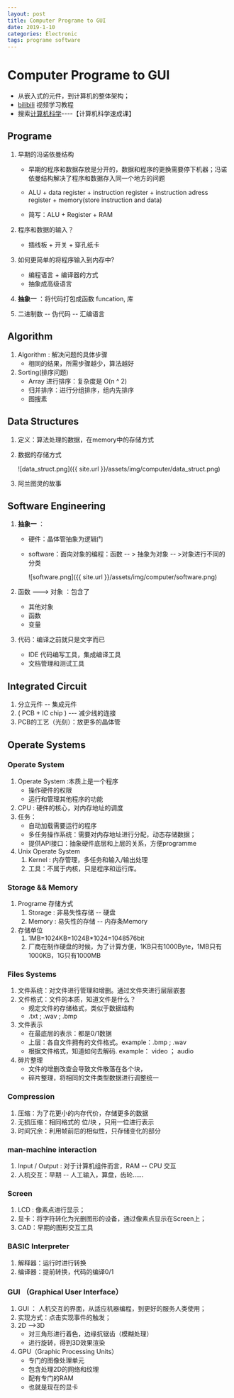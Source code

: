 ```yaml
---
layout: post
title: Computer Programe to GUI
date: 2019-1-10
categories: Electronic
tags: programe software
---
```


# Computer Programe to GUI

+ 从嵌入式的元件，到计算机的整体架构；
+ [bilibili](https://www.bilibili.com/)  视频学习教程
+ 搜索[计算机科学](https://search.bilibili.com/all?keyword=%E8%AE%A1%E7%AE%97%E6%9C%BA%E7%A7%91%E5%AD%A6&from_source=banner_search)----【计算机科学速成课】

## Programe

1. 早期的冯诺依曼结构

   + 早期的程序和数据存放是分开的，数据和程序的更换需要停下机器；冯诺依曼结构解决了程序和数据存入同一个地方的问题

   + ALU + data register + instruction register + instruction adress register  + memory(store instruction and data)
   + 简写：ALU + Register + RAM
2. 程序和数据的输入？

   + 插线板 + 开关 + 穿孔纸卡
3. 如何更简单的将程序输入到内存中?

   + 编程语言 + 编译器的方式
   + 抽象成高级语言
4. **抽象一** ：将代码打包成函数 funcation, 库
5. 二进制数 --  伪代码 -- 汇编语言

## Algorithm

1. Algorithm : 解决问题的具体步骤
   + 相同的结果，所需步骤越少，算法越好
2. Sorting(排序问题)
   + Array 进行排序：复杂度是 O(n ^ 2)
   + 归并排序：进行分组排序，组内先排序
   + 图搜素

## Data Structures

1. 定义：算法处理的数据，在memory中的存储方式

2. 数据的存储方式

   ![data_struct.png]({{ site.url }}/assets/img/computer/data_struct.png)

3. 阿兰图灵的故事

## Software Engineering

1. **抽象一** ： 

   + 硬件：晶体管抽象为逻辑门

   + software：面向对象的编程：函数 -- > 抽象为对象 -- >对象进行不同的分类  

     ![software.png]({{ site.url }}/assets/img/computer/software.png)           	

2. 函数 --->  对象 ：包含了

   + 其他对象
   + 函数
   + 变量

3. 代码：编译之前就只是文字而已

   + IDE  代码编写工具，集成编译工具
   + 文档管理和测试工具

## Integrated Circuit

1. 分立元件 -- 集成元件
2. ( PCB + IC chip )  ---  减少线的连接
3. PCB的工艺（光刻）：放更多的晶体管

## Operate Systems

### Operate System

1. Operate System :本质上是一个程序
   + 操作硬件的权限
   + 运行和管理其他程序的功能
2. CPU : 硬件的核心，对内存地址的调度
3. 任务：
   + 自动加载需要运行的程序
   + 多任务操作系统：需要对内存地址进行分配，动态存储数据；
   + 提供API接口：抽象硬件底层和上层的关系，方便programme
4. Unix Operate System
   1. Kernel : 内存管理，多任务和输入/输出处理
   2. 工具：不属于内核，只是程序和运行库。

### Storage  &&  Memory

1. Programe 存储方式
   1. Storage : 非易失性存储 -- 硬盘
   2. Memory : 易失性的存储 -- 内存条Memory
2. 存储单位
   1. 1MB=1024KB=1024B*1024=1048576bit
   2. 厂商在制作硬盘的时候，为了计算方便，1KB只有1000Byte，1MB只有1000KB，1G只有1000MB

### Files Systems

1. 文件系统：对文件进行管理和增删。通过文件夹进行层层嵌套
2. 文件格式：文件的本质，知道文件是什么？
   + 规定文件的存储格式，类似于数据结构
   + .txt ;  .wav ;  .bmp
3. 文件表示
   + 在最底层的表示：都是0/1数据
   + 上层：各自文件拥有的文件格式。example：.bmp ; .wav
   + 根据文件格式，知道如何去解码.  example： video ； audio
4. 碎片整理
   + 文件的增删改查会导致文件散落在各个块，
   + 碎片整理，将相同的文件类型数据进行调整统一

### Compression

1. 压缩：为了花更小的内存代价，存储更多的数据
2. 无损压缩：相同格式的 位/块 ，只用一位进行表示
3. 时间冗余：利用帧前后的相似性，只存储变化的部分

###  man-machine interaction

1. Input / Output : 对于计算机组件而言，RAM -- CPU 交互
2. 人机交互：早期 -- 人工输入，算盘，齿轮……

### Screen

1. LCD : 像素点进行显示；
2. 显卡：将字符转化为光删图形的设备，通过像素点显示在Screen上；
3. CAD：早期的图形交互工具

### BASIC Interpreter

1. 解释器：运行时进行转换
2. 编译器：提前转换，代码的编译0/1

### GUI （Graphical User Interface）

1. GUI ： 人机交互的界面，从适应机器编程，到更好的服务人类使用；
2. 实现方式：点击实现事件的触发；
3. 2D -->3D 
   + 对三角形进行着色，边缘抗锯齿（模糊处理）
   + 进行旋转，得到3D效果渲染
4. GPU（Graphic Processing Units）
   + 专门的图像处理单元
   + 包含处理2D的网络和纹理
   + 配有专门的RAM
   + 也就是现在的显卡